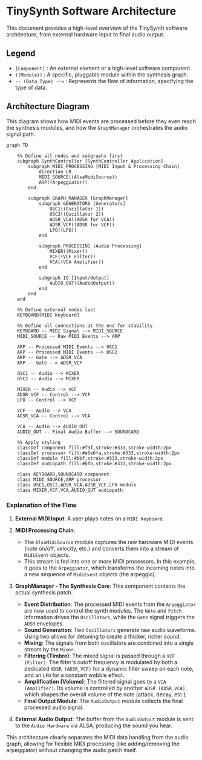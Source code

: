 # TinySynth Software Architecture

This document provides a high-level overview of the TinySynth software architecture, from external hardware input to final audio output.

## Legend

*   `[Component]` : An external element or a high-level software component.
*   `((Module))` : A specific, pluggable module within the synthesis graph.
*   `-- (Data Type) -->` : Represents the flow of information, specifying the type of data.

## Architecture Diagram

This diagram shows how MIDI events are processed before they even reach the synthesis modules, and how the `GraphManager` orchestrates the audio signal path.

```mermaid
graph TD

    %% Define all nodes and subgraphs first
    subgraph SynthController [SynthController Application]
        subgraph MIDI_PROCESSING [MIDI Input & Processing Chain]
            direction LR
            MIDI_SOURCE((AlsaMidiSource))
            ARP((Arpeggiator))
        end

        subgraph GRAPH_MANAGER [GraphManager]
            subgraph GENERATORS [Generators]
                OSC1((Oscillator 1))
                OSC2((Oscillator 2))
                ADSR_VCA((ADSR for VCA))
                ADSR_VCF((ADSR for VCF))
                LFO((LFO))
            end

            subgraph PROCESSING [Audio Processing]
                MIXER((Mixer))
                VCF((VCF Filter))
                VCA((VCA Amplifier))
            end
            
            subgraph IO [Input/Output]
                AUDIO_OUT((AudioOutput))
            end
        end
    end

    %% Define external nodes last
    KEYBOARD[MIDI Keyboard]

    %% Define all connections at the end for stability
    KEYBOARD -- MIDI Signal --> MIDI_SOURCE
    MIDI_SOURCE -- Raw MIDI Events --> ARP
    
    ARP -- Processed MIDI Events --> OSC1
    ARP -- Processed MIDI Events --> OSC2
    ARP -- Gate --> ADSR_VCA
    ARP -- Gate --> ADSR_VCF

    OSC1 -- Audio --> MIXER
    OSC2 -- Audio --> MIXER
    
    MIXER -- Audio --> VCF
    ADSR_VCF -- Control --> VCF
    LFO -- Control --> VCF

    VCF -- Audio --> VCA
    ADSR_VCA -- Control --> VCA

    VCA -- Audio --> AUDIO_OUT
    AUDIO_OUT -- Final Audio Buffer --> SOUNDCARD

    %% Apply styling
    classDef component fill:#f9f,stroke:#333,stroke-width:2px
    classDef processor fill:#e6e6fa,stroke:#333,stroke-width:2px
    classDef module fill:#bbf,stroke:#333,stroke-width:2px
    classDef audiopath fill:#bfb,stroke:#333,stroke-width:2px

    class KEYBOARD,SOUNDCARD component
    class MIDI_SOURCE,ARP processor
    class OSC1,OSC2,ADSR_VCA,ADSR_VCF,LFO module
    class MIXER,VCF,VCA,AUDIO_OUT audiopath

```

### Explanation of the Flow

1.  **External MIDI Input**: A user plays notes on a `MIDI Keyboard`.

2.  **MIDI Processing Chain**: 
    *   The `AlsaMidiSource` module captures the raw hardware MIDI events (note on/off, velocity, etc.) and converts them into a stream of `MidiEvent` objects.
    *   This stream is fed into one or more MIDI processors. In this example, it goes to the `Arpeggiator`, which transforms the incoming notes into a new sequence of `MidiEvent` objects (the arpeggio).

3.  **GraphManager - The Synthesis Core**: This component contains the actual synthesis patch.
    *   **Event Distribution**: The processed MIDI events from the `Arpeggiator` are now used to control the synth modules. The `Note` and `Pitch` information drives the `Oscillators`, while the `Gate` signal triggers the `ADSR` envelopes.
    *   **Sound Generation**: Two `Oscillators` generate raw audio waveforms. Using two allows for detuning to create a thicker, richer sound.
    *   **Mixing**: The signals from both oscillators are combined into a single stream by the `Mixer`.
    *   **Filtering (Timbre)**: The mixed signal is passed through a `VCF (Filter)`. The filter's cutoff frequency is modulated by both a dedicated `ADSR (ADSR_VCF)` for a dynamic filter sweep on each note, and an `LFO` for a constant wobble effect.
    *   **Amplification (Volume)**: The filtered signal goes to a `VCA (Amplifier)`. Its volume is controlled by another `ADSR (ADSR_VCA)`, which shapes the overall volume of the note (attack, decay, etc.).
    *   **Final Output Module**: The `AudioOutput` module collects the final processed audio signal.

4.  **External Audio Output**: The buffer from the `AudioOutput` module is sent to the `Audio Hardware` via ALSA, producing the sound you hear.

This architecture clearly separates the MIDI data handling from the audio graph, allowing for flexible MIDI processing (like adding/removing the arpeggiator) without changing the audio patch itself.
